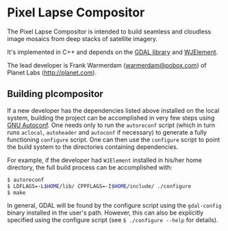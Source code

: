 Pixel Lapse Compositor
======================

The Pixel Lapse Compositor is intended to build seamless and cloudless image 
mosaics from deep stacks of satellite imagery.

It's implemented in C++ and depends on the [GDAL
library](http://www.gdal.org/) and
[WJElement](https://github.com/netmail-open/wjelement).

The lead developer is Frank Warmerdam (warmerdam@pobox.com) of Planet Labs
(http://planet.com).

Building plcompositor
---------------------

If a new developer has the dependencies listed above installed on the
local system, building the project can be accomplished in very few
steps using [GNU
Autoconf](http://www.gnu.org/software/autoconf/autoconf.html). One
needs only to run the `autoreconf` script (which in turn runs
`aclocal`, `autoheader` and `autoconf` if necessary) to generate a
fully functioning `configure` script. One can then use the `configure`
script to point the build system to the directories containing
dependencies.

For example, if the developer had `WJElement` installed in his/her
home directory, the full build process can be accomplished with:

```bash
$ autoreconf
$ LDFLAGS=-L$HOME/lib/ CPPFLAGS=-I$HOME/include/ ./configure
$ make
```

In general, GDAL will be found by the configure script using the
`gdal-config` binary installed in the user's path. However, this can
also be explicitly specified using the configure script (see `$
./configure --help` for details).
